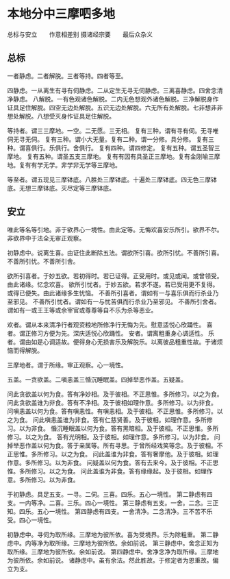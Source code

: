 # 本地分中三摩呬多地

总标与安立　　作意相差别 
摄诸经宗要　　最后众杂义

## 总标

一者静虑。二者解脱。三者等持。四者等至。

四静虑。一从离生有寻有伺静虑。二从定生无寻无伺静虑。三离喜静虑。四舍念清净静虑。
八解脱。一有色观诸色解脱。二内无色想观外诸色解脱。三净解脱身作证具足住解脱。四空无边处解脱。五识无边处解脱。六无所有处解脱。七非想非非想处解脱。八想受灭身作证具足住解脱。

等持者。谓三三摩地。一空。二无愿。三无相。
复有三种。谓有寻有伺。无寻唯伺无寻无伺。
复有三种。谓小大无量。复有二种。谓一分修。具分修。
复有三种。谓喜俱行。乐俱行。舍俱行。
复有四种。谓四修定。
复有五种。谓五圣智三摩地。
复有五种。谓圣五支三摩地。
复有有因有具圣正三摩地。复有金刚喻三摩地。复有有学无学。非学非无学等三摩地。

等至者。谓五现见三摩钵底。八胜处三摩钵底。十遍处三摩钵底。四无色三摩钵底。无想三摩钵底。灭尽定等三摩钵底。

## 安立

唯此等名等引地。非于欲界心一境性。由此定等。无悔欢喜安乐所引。欲界不尔。非欲界中于法全无审正观察。

初静虑中。说离生喜。由证住此断除五法。谓欲所引喜。欲所引忧。不善所引喜。不善所引忧。不善所引舍。

欲所引喜者。于妙五欲。若初得时。若已证得。正受用时。或见或闻。或曾领受。由此诸缘。忆念欢喜。
欲所引忧者。于妙五欲。若求不遂。若已受用更不复得。或得已便失。由此诸缘多生忧恼。
不善所引喜者。谓如有一与喜乐俱而行杀业乃至邪见。
不善所引忧者。谓如有一与忧苦俱而行杀业乃至邪见。
不善所引舍者。谓如有一或王王等或余宰官或尊尊等自不乐为杀等恶业。

欢者。谓从本来清净行者观资粮地所修净行无悔为先。慰意适悦心欣踊性。
喜者。谓正修习方便为先。深庆适悦心欣踊性。
安者。谓离粗重身心调适性。
乐者。谓由如是心调适故。便得身心无损害乐及解脱乐。以离彼品粗重性故。于诸烦恼而得解脱。

三摩地者。谓于所缘。审正观察。心一境性。

五盖。一贪欲盖。二嗔恚盖三惛沉睡眠盖。四掉举恶作盖。五疑盖。

问此贪欲盖以何为食。答有净妙相。及于彼相。不正思惟。多所修习。以之为食。
问此贪欲盖谁为非食。答有不净相。及于彼相如理作意。多所修习。以为非食。
问嗔恚盖以何为食。答有嗔恚性。有嗔恚相。及于彼相。不正思惟。多所修习。以之为食。
问此嗔恚盖谁为非食。答有仁慈贤善。及于彼相。如理作意。多所修习。以为非食。
惛沉睡眠盖以何为食。答有黑暗相。及于彼相。不正思惟。多所修习。以之为食。
答有光明相。及于彼相。如理作意。多所修习。以为非食。
问掉举恶作盖以何为食。答于亲属等。所有寻思。于曾所经戏笑等念。及于彼相。不正思惟。多所修习。以之为食。
问此盖谁为非食。答有奢摩他。及于彼相。如理作意。多所修习。以为非食。
问疑盖以何为食。答有去来今。及于彼相。不正思惟。多所修习。以之为食。
问此盖谁为非食。答有缘缘起。及于彼相。如理作意。多所修习。以为非食。

于初静虑。具足五支。一寻。二伺。三喜。四乐。五心一境性。
第二静虑有四支。一内等净。二喜。三乐。四心一境性。
第三静虑有五支。一舍。二念。三正知。四乐。五心一境性。
第四静虑有四支。一舍清净。二念清净。三不苦不乐受。四心一境性。

初静虑中。寻伺为取所缘。三摩地为彼所依。喜为受境界。乐为除粗重。
第二静虑中。内等净为取所缘。三摩地为彼所依。余如前说。
第三静虑中。舍念正知为取所缘。三摩地为彼所依。余如前说。
第四静虑中。舍净念净为取所缘。三摩地为彼所依。余如前说。
诸静虑中。虽有余法。然此胜故。于修定者为恩重故。偏立为支。


